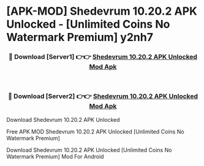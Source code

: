 # [APK-MOD] Shedevrum 10.20.2 APK Unlocked - [Unlimited Coins No Watermark Premium] y2nh7



<div align="center">
<h3>🔴 Download [Server1] 👉👉 <a href="https://momento.my/?title=Shedevrum_10.20.2_APK_Unlocked">Shedevrum 10.20.2 APK Unlocked Mod Apk</a></h3><br>

<h3>🔴 Download [Server2] 👉👉 <a href="https://momento.my/?title=Shedevrum_10.20.2_APK_Unlocked">Shedevrum 10.20.2 APK Unlocked Mod Apk</a></h3>
</div>



Download Shedevrum 10.20.2 APK Unlocked 

Free APK MOD Shedevrum 10.20.2 APK Unlocked [Unlimited Coins No Watermark Premium]

Download Shedevrum 10.20.2 APK Unlocked [Unlimited Coins No Watermark Premium] Mod For Android
